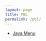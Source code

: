 ```yaml
---
layout: page
title: PBL
permalink: /pbl/
---
```


- [Java Menu](https://nicm2.github.io/fastpages_nic/jupyter/2022/09/06/menu.html)
